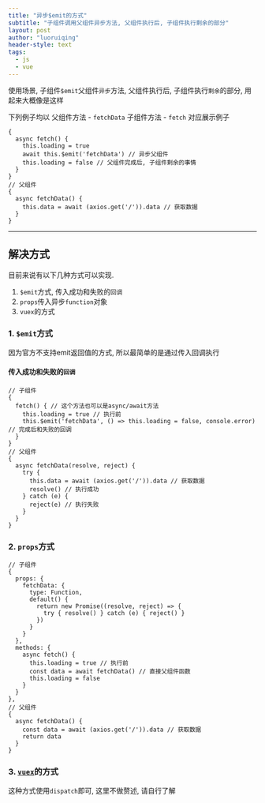 ```yaml
---
title: "异步$emit的方式"
subtitle: "子组件调用父组件异步方法, 父组件执行后, 子组件执行剩余的部分"
layout: post
author: "luoruiqing"
header-style: text
tags:
  - js
  - vue
---
```


使用场景, 子组件`$emit`父组件`异步`方法, 父组件执行后, 子组件执行`剩余`的部分, 用起来大概像是这样

下列例子均以 父组件方法 - `fetchData` 子组件方法 - `fetch` 对应展示例子

```vue
{
  async fetch() {
    this.loading = true
    await this.$emit('fetchData') // 异步父组件
    this.loading = false // 父组件完成后, 子组件剩余的事情
  }
}
// 父组件
{
  async fetchData() {
    this.data = await (axios.get('/')).data // 获取数据
  }
}
```

--- 

## 解决方式
目前来说有以下几种方式可以实现.
1. `$emit`方式, 传入成功和失败的`回调`
2. `props`传入异步`function`对象
3. `vuex`的方式


### 1. `$emit`方式
因为官方不支持emit返回值的方式, 所以最简单的是通过传入回调执行
#### 传入成功和失败的`回调`
```vue
// 子组件
{
  fetch() { // 这个方法也可以是async/await方法
    this.loading = true // 执行前
    this.$emit('fetchData', () => this.loading = false, console.error) // 完成后和失败的回调
  }
}
// 父组件
{
  async fetchData(resolve, reject) {
    try {
      this.data = await (axios.get('/')).data // 获取数据
      resolve() // 执行成功
    } catch (e) {
      reject(e) // 执行失败
    }
  }
}
```

### 2. `props`方式

```vue
// 子组件
{
  props: {
    fetchData: {
      type: Function,
      default() {
        return new Promise((resolve, reject) => {
          try { resolve() } catch (e) { reject() }
        })
      }
    }
  },
  methods: {
    async fetch() {
      this.loading = true // 执行前
      const data = await fetchData() // 直接父组件函数
      this.loading = false
    }
  }
},
// 父组件
{
  async fetchData() {
    const data = await (axios.get('/')).data // 获取数据
    return data
  }
}
```


### 3. [`vuex`](https://vuex.vuejs.org)的方式
这种方式使用`dispatch`即可, 这里不做赘述, 请自行了解

